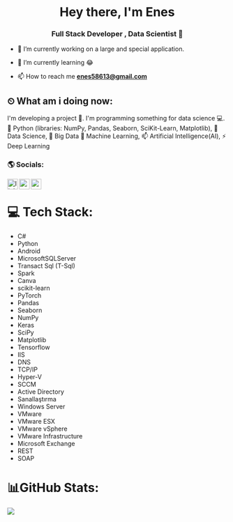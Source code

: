 <h1 align="center">Hey there, I'm Enes</h1>
<h3 align="center">Full Stack Developer , Data Scientist 🚀</h3>

- 🔭 I’m currently working on a large and special application.

- 🌱 I’m currently learning 😂

- 📫 How to reach me **enes58613@gmail.com**

## ⏲ What am i doing now:
I'm developing a project 🚀.
I'm programming something for data science 💻.
🔭 Python (libraries: NumPy, Pandas, Seaborn, SciKit-Learn, Matplotlib),
🌱 Data Science,
💬 Big Data
👯 Machine Learning,
📫 Artificial Intelligence(AI),
⚡ Deep Learning

### 🌎 Socials:

[<img align="left" alt="linkedin | LinkedIn" width="24px" src="https://raw.githubusercontent.com/peterthehan/peterthehan/master/assets/linkedin.svg" />][linkedin]
[<img align="left" height="24" width="24" src="https://cdn.jsdelivr.net/npm/simple-icons@v4/icons/instagram.svg" />][instagram]
[<img align="left" height="24" width="24" src="https://cdn.jsdelivr.net/npm/simple-icons@v4/icons/gmail.svg" />][gmail]
</br>
# 💻 Tech Stack:
- C#
- Python
- Android
- MicrosoftSQLServer
- Transact Sql (T-Sql)
- Spark
- Canva
- scikit-learn
- PyTorch
- Pandas
- Seaborn
- NumPy
- Keras
- SciPy
- Matplotlib
- Tensorflow
- IIS
- DNS
- TCP/IP
- Hyper-V
- SCCM
- Active Directory
- Sanallaştırma
- Windows Server
- VMware
- VMware ESX
- VMware vSphere
- VMware Infrastructure
- Microsoft Exchange
- REST
- SOAP



# 📊GitHub Stats:
![](https://github-readme-stats.vercel.app/api?username=enesgokdemir&theme=ayu-mirage&hide_border=false&include_all_commits=false&count_private=false)<br/>

[instagram]: https://www.instagram.com/enes.gokdemir
[linkedin]: https://www.linkedin.com/in/enes-gökdemir/
[medium]: https://medium.com/@enes58613/
[gmail]: mailto:enes58613@gmail.com
